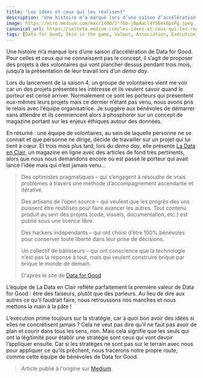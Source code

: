 ```yaml
---
title: "Les idées et ceux qui les réalisent"
description: "Une histoire m’a marqué lors d’une saison d’accélération de Data for Good."
image: https://miro.medium.com/max/1400/1*f6b-jBpAaLl4YS64k6psPg.jpeg
canonical_url: https://seiteta.medium.com/les-idees-et-ceux-qui-les-realisent-759b9520ca9f
tags: [Data for Good, Skin in the game, Valeur, Association, Exécution]
---
```


Une histoire m’a marqué lors d’une saison d’accélération de Data for Good. Pour celles et ceux qui ne connaissent pas le concept, il s’agit de proposer des projets à des volontaires qui vont plancher dessus pendant trois mois, jusqu’à la présentation de leur travail lors d’un _demo day_.

Lors du lancement de la saison 4, un groupe de volontaires vient me voir car un des projets présentés les intéresse et ils veulent savoir quand le porteur est censé arriver. Normalement ce sont les porteurs qui présentent eux-mêmes leurs projets mais ce dernier n’étant pas venu, nous avons pris le relais avec l’équipe organisatrice. Je suggère aux bénévoles de démarrer sans attendre et ils commencent alors à phosphorer sur un concept de magazine portant sur les enjeux éthiques autour des données.

En résumé : une équipe de volontaires, au sein de laquelle personne ne se connait et que personne ne dirige, décide de travailler sur un projet qui lui tient à cœur. Et trois mois plus tard, lors du _demo day_, elle présente [La Data en Clair](http://ladataenclair.fr/), un magazine en ligne avec des articles de fond très pertinents, alors que nous nous demandons encore où est passé le porteur qui avait lancé l’idée mais qui n’est jamais venu…

> Des optimistes pragmatiques – qui s’engagent à résoudre de vrais problèmes à travers une méthode d’accompagnement ascendante et itérative.
>
>Des artisans de l’open source – qui veulent que les progrès des uns puissent être réutilisés pour faire avancer les autres. Tout contenu produit au sein des projets (code, visuels, documentation, etc.) est publié sous une licence libre.
>
>Des hackers indépendants – qui ont choisi d’être 100% bénévoles pour conserver toute liberté dans leur prise de décisions.
>
>Un collectif de bâtisseurs – qui ont conscience que la technologie n’est pas la réponse à tout, mais qui veulent construire brique par brique le monde de demain.
>
> D'après le site de [Data for Good](dataforgood.fr/)


L’équipe de La Data en Clair reflète parfaitement la première valeur de Data for Good : être des faiseurs, plutôt que des parleurs. Au lieu de dire aux autres ce qu’il faudrait faire, nous retroussons nos manches et nous mettons la main à la pâte !

L’exécution prime toujours sur la stratégie, car à quoi bon avoir des idées si elles ne concrétisent jamais ? Cela ne veut pas dire qu’il ne faut pas avoir de plan et courir dans tous les sens, non. Mais cela signifie que les seuls qui ont la légitimité pour établir une stratégie sont ceux qui vont devoir l’appliquer ensuite. Car si les stratèges ne sont pas sur le terrain avec nous pour appliquer ce qu’ils prêchent, nous tracerons notre propre route, comme cette équipe de bénévoles de Data for Good.

> Article publié à l'origine sur [Medium](https://seiteta.medium.com/les-idees-et-ceux-qui-les-realisent-759b9520ca9f).
